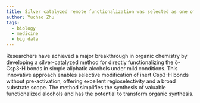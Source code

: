 ```yaml
---
title: Silver catalyzed remote functionalization was selected as one of the most exciting work by the Editors of 《Nature Communications》
author: Yuchao Zhu
tags:
  - biology
  - medicine
  - big data
---
```


Researchers have achieved a major breakthrough in organic chemistry by developing a silver-catalyzed method for directly functionalizing the δ-Csp3-H bonds in simple aliphatic alcohols under mild conditions. This innovative approach enables selective modification of inert Csp3-H bonds without pre-activation, offering excellent regioselectivity and a broad substrate scope. The method simplifies the synthesis of valuable functionalized alcohols and has the potential to transform organic synthesis.
